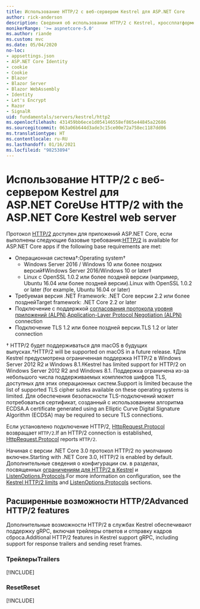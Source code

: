 ```yaml
---
title: Использование HTTP/2 с веб-сервером Kestrel для ASP.NET Core
author: rick-anderson
description: Сведения об использовании HTTP/2 с Kestrel, кроссплатформенным веб-сервером для ASP.NET Core.
monikerRange: '>= aspnetcore-5.0'
ms.author: riande
ms.custom: mvc
ms.date: 05/04/2020
no-loc:
- appsettings.json
- ASP.NET Core Identity
- cookie
- Cookie
- Blazor
- Blazor Server
- Blazor WebAssembly
- Identity
- Let's Encrypt
- Razor
- SignalR
uid: fundamentals/servers/kestrel/http2
ms.openlocfilehash: 431459bb6ece1d054146558ef865e44845a22686
ms.sourcegitcommit: 063a06b644d3ade3c15ce00e72a758ec1187dd06
ms.translationtype: HT
ms.contentlocale: ru-RU
ms.lasthandoff: 01/16/2021
ms.locfileid: "98253894"
---
```

# <a name="use-http2-with-the-aspnet-core-kestrel-web-server"></a><span data-ttu-id="aadb2-103">Использование HTTP/2 с веб-сервером Kestrel для ASP.NET Core</span><span class="sxs-lookup"><span data-stu-id="aadb2-103">Use HTTP/2 with the ASP.NET Core Kestrel web server</span></span>

<span data-ttu-id="aadb2-104">Протокол [HTTP/2](https://httpwg.org/specs/rfc7540.html) доступен для приложений ASP.NET Core, если выполнены следующие базовые требования:</span><span class="sxs-lookup"><span data-stu-id="aadb2-104">[HTTP/2](https://httpwg.org/specs/rfc7540.html) is available for ASP.NET Core apps if the following base requirements are met:</span></span>

* <span data-ttu-id="aadb2-105">Операционная система&dagger;:</span><span class="sxs-lookup"><span data-stu-id="aadb2-105">Operating system&dagger;</span></span>
  * <span data-ttu-id="aadb2-106">Windows Server 2016 / Windows 10 или более поздних версий&Dagger;</span><span class="sxs-lookup"><span data-stu-id="aadb2-106">Windows Server 2016/Windows 10 or later&Dagger;</span></span>
  * <span data-ttu-id="aadb2-107">Linux с OpenSSL 1.0.2 или более поздней версии (например, Ubuntu 16.04 или более поздней версии).</span><span class="sxs-lookup"><span data-stu-id="aadb2-107">Linux with OpenSSL 1.0.2 or later (for example, Ubuntu 16.04 or later)</span></span>
* <span data-ttu-id="aadb2-108">Требуемая версия .NET Framework: .NET Core версии 2.2 или более поздней</span><span class="sxs-lookup"><span data-stu-id="aadb2-108">Target framework: .NET Core 2.2 or later</span></span>
* <span data-ttu-id="aadb2-109">Подключение с поддержкой [согласования протокола уровня приложений (ALPN)](https://tools.ietf.org/html/rfc7301#section-3).</span><span class="sxs-lookup"><span data-stu-id="aadb2-109">[Application-Layer Protocol Negotiation (ALPN)](https://tools.ietf.org/html/rfc7301#section-3) connection</span></span>
* <span data-ttu-id="aadb2-110">Подключение TLS 1.2 или более поздней версии.</span><span class="sxs-lookup"><span data-stu-id="aadb2-110">TLS 1.2 or later connection</span></span>

<span data-ttu-id="aadb2-111">&dagger; HTTP/2 будет поддерживаться для macOS в будущих выпусках.</span><span class="sxs-lookup"><span data-stu-id="aadb2-111">&dagger;HTTP/2 will be supported on macOS in a future release.</span></span>
<span data-ttu-id="aadb2-112">&Dagger;Для Kestrel предусмотрена ограниченная поддержка HTTP/2 в Windows Server 2012 R2 и Windows 8.1.</span><span class="sxs-lookup"><span data-stu-id="aadb2-112">&Dagger;Kestrel has limited support for HTTP/2 on Windows Server 2012 R2 and Windows 8.1.</span></span> <span data-ttu-id="aadb2-113">Поддержка ограничена из-за небольшого числа поддерживаемых комплектов шифров TLS, доступных для этих операционных систем.</span><span class="sxs-lookup"><span data-stu-id="aadb2-113">Support is limited because the list of supported TLS cipher suites available on these operating systems is limited.</span></span> <span data-ttu-id="aadb2-114">Для обеспечения безопасности TLS-подключений может потребоваться сертификат, созданный с использованием алгоритма ECDSA.</span><span class="sxs-lookup"><span data-stu-id="aadb2-114">A certificate generated using an Elliptic Curve Digital Signature Algorithm (ECDSA) may be required to secure TLS connections.</span></span>

<span data-ttu-id="aadb2-115">Если установлено подключение HTTP/2, [HttpRequest.Protocol](xref:Microsoft.AspNetCore.Http.HttpRequest.Protocol%2A) возвращает `HTTP/2`.</span><span class="sxs-lookup"><span data-stu-id="aadb2-115">If an HTTP/2 connection is established, [HttpRequest.Protocol](xref:Microsoft.AspNetCore.Http.HttpRequest.Protocol%2A) reports `HTTP/2`.</span></span>

<span data-ttu-id="aadb2-116">Начиная с версии .NET Core 3.0 протокол HTTP/2 по умолчанию включен.</span><span class="sxs-lookup"><span data-stu-id="aadb2-116">Starting with .NET Core 3.0, HTTP/2 is enabled by default.</span></span> <span data-ttu-id="aadb2-117">Дополнительные сведения о конфигурации см. в разделах, посвященных [ограничениям для HTTP/2 в Kestrel](xref:fundamentals/servers/kestrel/options#http2-limits) и [ListenOptions.Protocols](xref:fundamentals/servers/kestrel/endpoints#listenoptionsprotocols).</span><span class="sxs-lookup"><span data-stu-id="aadb2-117">For more information on configuration, see the [Kestrel HTTP/2 limits](xref:fundamentals/servers/kestrel/options#http2-limits) and [ListenOptions.Protocols](xref:fundamentals/servers/kestrel/endpoints#listenoptionsprotocols) sections.</span></span>

## <a name="advanced-http2-features"></a><span data-ttu-id="aadb2-118">Расширенные возможности HTTP/2</span><span class="sxs-lookup"><span data-stu-id="aadb2-118">Advanced HTTP/2 features</span></span>

<span data-ttu-id="aadb2-119">Дополнительные возможности HTTP/2 в службах Kestrel обеспечивают поддержку gRPC, включая трейлеры ответов и отправку кадров сброса.</span><span class="sxs-lookup"><span data-stu-id="aadb2-119">Additional HTTP/2 features in Kestrel support gRPC, including support for response trailers and sending reset frames.</span></span>

### <a name="trailers"></a><span data-ttu-id="aadb2-120">Трейлеры</span><span class="sxs-lookup"><span data-stu-id="aadb2-120">Trailers</span></span>

[!INCLUDE[](~/includes/trailers.md)]

### <a name="reset"></a><span data-ttu-id="aadb2-121">Reset</span><span class="sxs-lookup"><span data-stu-id="aadb2-121">Reset</span></span>

[!INCLUDE[](~/includes/reset.md)]
